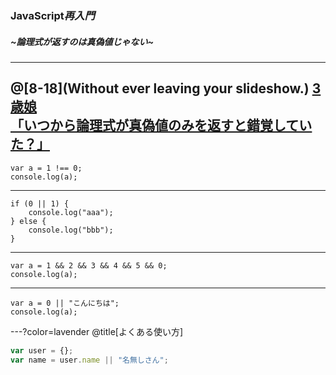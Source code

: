 ### JavaScript***再入門***
##### ~論理式が返すのは真偽値じゃない~
---
@[8-18](Without ever leaving your slideshow.)
[3歳娘<br/>「いつから論理式が真偽値のみを返すと錯覚していた？」](https://qiita.com/Yametaro/items/17f9b2baa67440b8664a)<br/>
---
```
var a = 1 !== 0;
console.log(a);
```
---
```
if (0 || 1) {
    console.log("aaa");
} else {
    console.log("bbb");
}
```
---
```
var a = 1 && 2 && 3 && 4 && 5 && 0;
console.log(a);
```
---
```
var a = 0 || "こんにちは";
console.log(a);
```


---?color=lavender
@title[よくある使い方]
```javascript
var user = {};
var name = user.name || "名無しさん";
```

